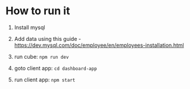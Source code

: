 # How to run it

1. Install mysql

2. Add data using this guide - https://dev.mysql.com/doc/employee/en/employees-installation.html

3. run cube: `npm run dev`

4. goto client app: `cd dashboard-app`

5. run client app: `npm start`
